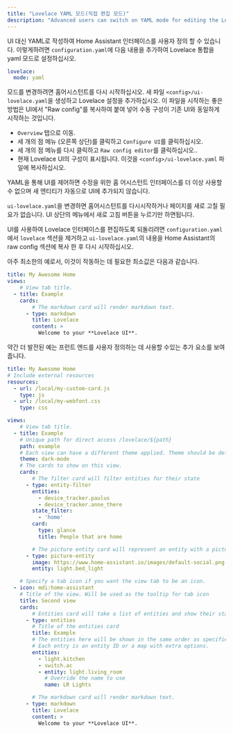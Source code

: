 ```yaml
---
title: "Lovelace YAML 모드(직접 편집 모드)"
description: "Advanced users can switch on YAML mode for editing the Lovelace UI."
---
```


UI 대신 YAML로 작성하여 Home Assistant 인터페이스를 사용자 정의 할 수 있습니다. 이렇게하려면 `configuration.yaml`에 다음 내용을 추가하여 Lovelace 통합을 yaml 모드로 설정하십시오.  

```yaml
lovelace:
  mode: yaml
```

모드를 변경하려면 홈어시스턴트를 다시 시작하십시오. 새 파일 `<config>/ui-lovelace.yaml`을 생성하고 Lovelace 설정을 추가하십시오. 이 파일을 시작하는 좋은 방법은 UI에서 "Raw config"를 복사하여 붙여 넣어 수동 구성이 기존 UI와 동일하게 시작하는 것입니다.

- `Overview` 탭으로 이동.
- 세 개의 점 메뉴 (오른쪽 상단)를 클릭하고 `Configure UI`를 클릭하십시오.
- 세 개의 점 메뉴를 다시 클릭하고 `Raw config editor`를 클릭하십시오..
- 현재 Lovelace UI의 구성이 표시됩니다. 이것을 `<config>/ui-lovelace.yaml` 파일에 복사하십시오.

YAML을 통해 UI를 제어하면 수정을 위한 홈 어시스턴트 인터페이스를 더 이상 사용할 수 없으며 새 엔티티가 자동으로 UI에 추가되지 않습니다.

`ui-lovelace.yaml`을 변경하면 홈어시스턴트를 다시시작하거나 페이지를 새로 고칠 필요가 없습니다. UI 상단의 메뉴에서 새로 고침 버튼을 누르기만 하면됩니다.

UI를 사용하여 Lovelace 인터페이스를 편집하도록 되돌리려면 `configuration.yaml`에서 `lovelace` 섹션을 제거하고 `ui-lovelace.yaml`의 내용을 Home Assistant의 raw config 섹션에 복사 한 후 다시 시작하십시오.

아주 최소한의 예로서, 이것이 작동하는 데 필요한 최소값은 다음과 같습니다.

```yaml
title: My Awesome Home
views:
    # View tab title.
  - title: Example
    cards:
        # The markdown card will render markdown text.
      - type: markdown
        title: Lovelace
        content: >
          Welcome to your **Lovelace UI**.
```

약간 더 발전된 예는 프런트 엔드를 사용자 정의하는 데 사용할 수있는 추가 요소를 보여줍니다.

```yaml
title: My Awesome Home
# Include external resources
resources:
  - url: /local/my-custom-card.js
    type: js
  - url: /local/my-webfont.css
    type: css

views:
    # View tab title.
  - title: Example
    # Unique path for direct access /lovelace/${path}
    path: example
    # Each view can have a different theme applied. Theme should be defined in the frontend.
    theme: dark-mode
    # The cards to show on this view.
    cards:
        # The filter card will filter entities for their state
      - type: entity-filter
        entities:
          - device_tracker.paulus
          - device_tracker.anne_there
        state_filter:
          - 'home'
        card:
          type: glance
          title: People that are home

        # The picture entity card will represent an entity with a picture
      - type: picture-entity
        image: https://www.home-assistant.io/images/default-social.png
        entity: light.bed_light

    # Specify a tab icon if you want the view tab to be an icon.
  - icon: mdi:home-assistant
    # Title of the view. Will be used as the tooltip for tab icon
    title: Second view
    cards:
        # Entities card will take a list of entities and show their state.
      - type: entities
        # Title of the entities card
        title: Example
        # The entities here will be shown in the same order as specified.
        # Each entry is an entity ID or a map with extra options.
        entities:
          - light.kitchen
          - switch.ac
          - entity: light.living_room
            # Override the name to use
            name: LR Lights

        # The markdown card will render markdown text.
      - type: markdown
        title: Lovelace
        content: >
          Welcome to your **Lovelace UI**.
```
